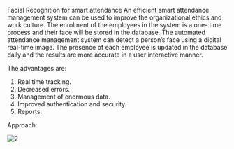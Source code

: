 Facial Recognition for smart attendance
An efficient smart attendance management system can be used to improve the organizational ethics and work culture. The enrolment of the employees in the system is a one- time process and their face will be stored in the database. The automated attendance management system can detect a person’s face using a digital real-time image. The presence of each employee is updated in the database daily and the results are more accurate in a user interactive manner.

The advantages are:
1. Real time tracking.
2. Decreased errors.
3. Management of enormous data.
4. Improved authentication and security.
5. Reports.

Approach:


![2](https://github.com/chandanaNukala/smartAttendance/assets/66661365/b2b75107-a628-4c1f-ac12-cb318fd70103)


